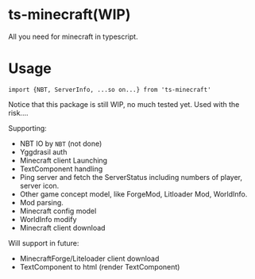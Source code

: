 # ts-minecraft(WIP)
All you need for minecraft in typescript.

# Usage
`import {NBT, ServerInfo, ...so on...} from 'ts-minecraft'`

Notice that this package is still WIP, no much tested yet.
Used with the risk....

Supporting:
- NBT IO by `NBT` (not done)
- Yggdrasil auth
- Minecraft client Launching 
- TextComponent handling
- Ping server and fetch the ServerStatus including numbers of player, server icon.
- Other game concept model, like ForgeMod, Litloader Mod, WorldInfo.
- Mod parsing.
- Minecraft config model
- WorldInfo modify
- Minecraft client download

Will support in future:
- MinecraftForge/Liteloader client download
- TextComponent to html (render TextComponent)
